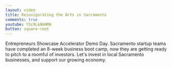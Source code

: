```yaml
---
layout: video
title: Reinvigorating the Arts in Sacramento
comments: true
youtube: Y3c9LkNbNMA
button: square-root
---
```


Entrepreneurs Showcase Accelerator Demo Day.
Sacramento startup teams have completed an 8-week business boot camp, now they are getting ready to pitch to a roomful of investors. Let's invest in local Sacramento businesses, and support our growing economy.
